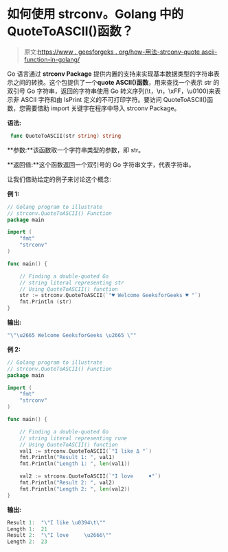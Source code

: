 # 如何使用 strconv。Golang 中的 QuoteToASCII()函数？

> 原文:[https://www . geesforgeks . org/how-用法-strconv-quote ascii-function-in-golang/](https://www.geeksforgeeks.org/how-to-use-strconv-quotetoascii-function-in-golang/)

Go 语言通过 **strconv Package** 提供内置的支持来实现基本数据类型的字符串表示之间的转换。这个包提供了一个**quote ASCII()函数**，用来查找一个表示 str 的双引号 Go 字符串，返回的字符串使用 Go 转义序列(\t，\n，\xFF，\u0100)来表示非 ASCII 字符和由 IsPrint 定义的不可打印字符。要访问 QuoteToASCII()函数，您需要借助 import 关键字在程序中导入 strconv Package。

**语法:**

```go
 func QuoteToASCII(str string) string
```

**参数:**该函数取一个字符串类型的参数，即 str。

**返回值:**这个函数返回一个双引号的 Go 字符串文字，代表字符串。

让我们借助给定的例子来讨论这个概念:

**例 1:**

```go
// Golang program to illustrate
// strconv.QuoteToASCII() Function
package main

import (
    "fmt"
    "strconv"
)

func main() {

    // Finding a double-quoted Go 
    // string literal representing str
    // Using QuoteToASCII() function
    str := strconv.QuoteToASCII(`"♥ Welcome GeeksforGeeks ♥ "`)
    fmt.Println (str)    
}

```

**输出:**

```go
"\"\u2665 Welcome GeeksforGeeks \u2665 \""
```

**例 2:**

```go
// Golang program to illustrate 
// strconv.QuoteToASCII() Function
package main

import (
    "fmt"
    "strconv"
)

func main() {

    // Finding a double-quoted Go 
    // string literal representing rune
    // Using QuoteToASCII() function
    val1 := strconv.QuoteToASCII(`"I like Δ "`)
    fmt.Println("Result 1: ", val1)
    fmt.Println("Length 1: ", len(val1))

    val2 := strconv.QuoteToASCII(`"I love     ♦"`)
    fmt.Println("Result 2: ", val2)
    fmt.Println("Length 2: ", len(val2)) 
}

```

**输出:**

```go
Result 1:  "\"I like \u0394\t\""
Length 1:  21
Result 2:  "\"I love     \u2666\""
Length 2:  23

```